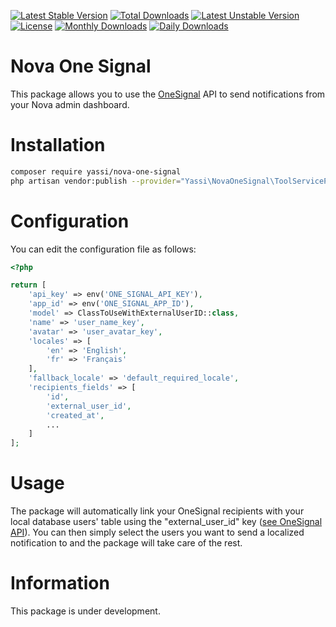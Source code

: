 [![Latest Stable Version](https://poser.pugx.org/yassi/nova-one-signal/v/stable)](https://packagist.org/packages/yassi/nova-one-signal) [![Total Downloads](https://poser.pugx.org/yassi/nova-one-signal/downloads)](https://packagist.org/packages/yassi/nova-one-signal) [![Latest Unstable Version](https://poser.pugx.org/yassi/nova-one-signal/v/unstable)](https://packagist.org/packages/yassi/nova-one-signal) [![License](https://poser.pugx.org/yassi/nova-one-signal/license)](https://packagist.org/packages/yassi/nova-one-signal) [![Monthly Downloads](https://poser.pugx.org/yassi/nova-one-signal/d/monthly)](https://packagist.org/packages/yassi/nova-one-signal) [![Daily Downloads](https://poser.pugx.org/yassi/nova-one-signal/d/daily)](https://packagist.org/packages/yassi/nova-one-signal)

# Nova One Signal

This package allows you to use the [OneSignal](https://onesignal.com/) API to send notifications from your Nova admin dashboard.

# Installation

```bash
composer require yassi/nova-one-signal
php artisan vendor:publish --provider="Yassi\NovaOneSignal\ToolServiceProvider"
```

# Configuration

You can edit the configuration file as follows:

```php
<?php

return [
    'api_key' => env('ONE_SIGNAL_API_KEY'),
    'app_id' => env('ONE_SIGNAL_APP_ID'),
    'model' => ClassToUseWithExternalUserID::class,
    'name' => 'user_name_key',
    'avatar' => 'user_avatar_key',
    'locales' => [
        'en' => 'English',
        'fr' => 'Français'
    ],
    'fallback_locale' => 'default_required_locale',
    'recipients_fields' => [
        'id',
        'external_user_id',
        'created_at',
        ...
    ]
];
```

# Usage

The package will automatically link your OneSignal recipients with your local database users' table using the "external_user_id" key ([see OneSignal API](https://documentation.onesignal.com/docs/internal-database-crm)). You can then simply select the users you want to send a localized notification to and the package will take care of the rest.

# Information

This package is under development.
